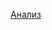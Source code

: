 [Анализ](https://colab.research.google.com/drive/1c7cXmydg65Sggzh4ZQxzy9qNCix0_W72?usp=sharing#scrollTo=afRBuz4Vlfyq)


